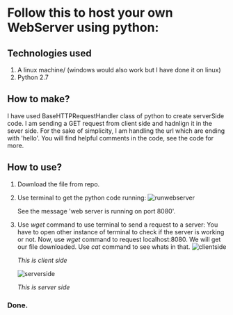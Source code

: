 # Follow this to host your own WebServer using python:

## Technologies used
1. A linux machine/ (windows would also work but I have done it on linux)
2. Python 2.7

## How to make?
I have used BaseHTTPRequestHandler class of python to create serverSide code.
I am sending a GET request from client side and hadnlign it in the sever side.
For the sake of simplicity, I am handling the url which are ending with 'hello'.
You will find helpful comments in the code, see the code for more.

## How to use?
1. Download the file from repo.
2. Use terminal to get the python code running:
    ![runwebserver](https://user-images.githubusercontent.com/25898173/35195030-479f93b4-fee3-11e7-8346-8dfbe1cb4dbb.JPG)
    
    See the message 'web server is running on port 8080'.
3. Use *wget* command to use terminal to send a request to a server:
     You have to open other instance of terminal to check if the server is working or not.
     Now, use *wget* command to request localhost:8080. We will get our file downloaded. Use *cat* command to see whats in that.
    ![clientside](https://user-images.githubusercontent.com/25898173/35195100-6c0b0070-fee4-11e7-96a5-046d72da2b06.JPG)
    
    *This is client side*
    
    ![serverside](https://user-images.githubusercontent.com/25898173/35195137-df490758-fee4-11e7-88e1-ee4884ae19ea.JPG)
    
    *This is server side*


### Done.
            
